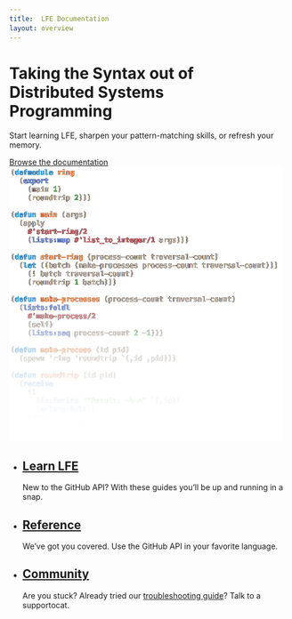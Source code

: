```yaml
---
title:  LFE Documentation
layout: overview
---
```


<div class="wrapper feature">
  <h1>
    Taking the Syntax out of<br />
    Distributed Systems<br />
    Programming
  </h1>
  <p class="intro">Start learning LFE, sharpen your pattern-matching skills, or refresh your memory.</p>
  <a href="/v3/" class="button">Browse the documentation</a>
  <img src="/images/rocketship.png" class="rocketship" alt="Rocketship" />
</div>

<div class="full-width-divider">
  <ul class="wrapper highlights">
    <li class="highlight-module">
      <a href="/guides/"><span class="mega-octicon octicon-heart"></span></a>
      <h2><a href="/guides/">Learn LFE</a></h2>
      <p>New to the GitHub API? With these guides you’ll be up and running in a snap.</p>
    </li>
    <li class="highlight-module">
      <a href="/libraries/"><span class="mega-octicon octicon-book"></span></a>
      <h2><a href="/libraries/">Reference</a></h2>
      <p>We’ve got you covered. Use the GitHub API in your favorite language.</p>
    </li>
    <li class="highlight-module">
      <a href="/community/"><span class="mega-octicon octicon-git-pull-request"></span></a>
      <h2><a href="http://github.com/contact">Community</a></h2>
      <p>Are you stuck? Already tried our <a href="/v3/troubleshooting/">troubleshooting guide</a>? Talk to a supportocat.</p>
    </li>
  </ul>
</div>
